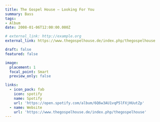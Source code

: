 ```yaml
---
title: The Gospel House – Looking For You
summary: Bass
tags:
- Album
date: 2008-01-06T12:00:00.000Z

# external_link: http://example.org
external_link: https://www.thegospelhouse.de/index.php/thegospelhouse

draft: false
featured: false

image:
  placement: 1
  focal_point: Smart
  preview_only: false

links:
  - icon_pack: fab
    icon: spotify
    name: Spotify
    url: 'https://open.spotify.com/album/6Q6w3AU1vqP5lFXjHUutZp'
  - name: Website
    url: 'https://www.thegospelhouse.de/index.php/thegospelhouse'
---
```

